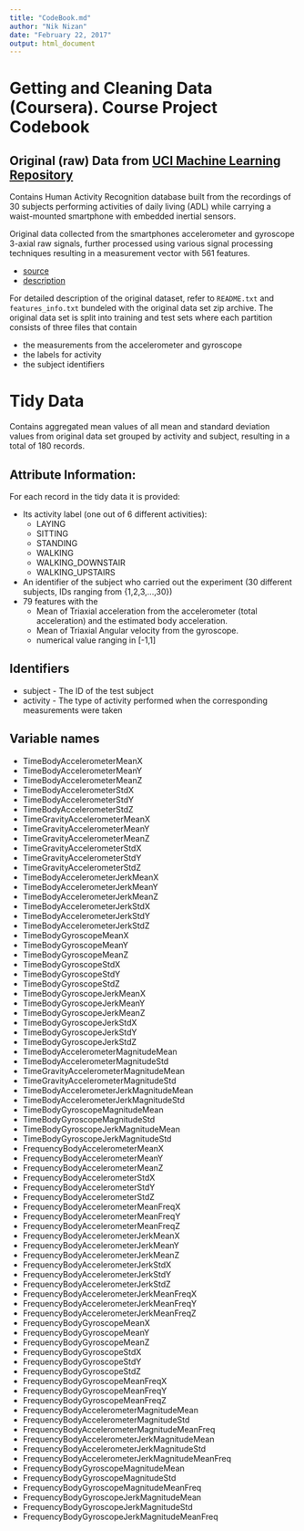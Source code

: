 ```yaml
---
title: "CodeBook.md"
author: "Nik Nizan"
date: "February 22, 2017"
output: html_document
---
```


Getting and Cleaning Data (Coursera). Course Project Codebook
==============================================================


## Original (raw) Data from [UCI Machine Learning Repository](http://archive.ics.uci.edu/ml/index.html)

Contains Human Activity Recognition database built from the recordings of 30 subjects performing 
activities of daily living (ADL) while carrying a waist-mounted smartphone with embedded inertial sensors.

Original data collected from the smartphones accelerometer and gyroscope 3-axial raw signals, 
further processed using various signal processing techniques resulting in a measurement vector with
561 features.

- [source](https://d396qusza40orc.cloudfront.net/getdata%2Fprojectfiles%2FUCI%20HAR%20Dataset.zip) 
- [description](http://archive.ics.uci.edu/ml/datasets/Human+Activity+Recognition+Using+Smartphones)

For detailed description of the original dataset, refer to `README.txt` and `features_info.txt` bundeled with the original data set zip archive.
The original data set is split into training and test sets where each partition consists of three files that contain
* the measurements from the accelerometer and gyroscope
* the labels for activity
* the subject identifiers

# Tidy Data
Contains aggregated mean values of all mean and standard deviation values from original data set grouped by activity  and subject, resulting in a total of 180 records.

## Attribute Information:
For each record in the tidy data it is provided: 
- Its activity label (one out of 6 different activities):
  - LAYING
  - SITTING
  - STANDING
  - WALKING
  - WALKING_DOWNSTAIR
  - WALKING_UPSTAIRS
- An identifier of the subject who carried out the experiment (30 different subjects, IDs ranging from {1,2,3,...,30})
- 79 features with the
  - Mean of Triaxial acceleration from the accelerometer (total acceleration) and the estimated body acceleration. 
  - Mean of Triaxial Angular velocity from the gyroscope. 
  - numerical value ranging in [-1,1]
  
## Identifiers

- subject - The ID of the test subject
- activity - The type of activity performed when the corresponding measurements were taken

## Variable names
- TimeBodyAccelerometerMeanX
- TimeBodyAccelerometerMeanY
- TimeBodyAccelerometerMeanZ
- TimeBodyAccelerometerStdX
- TimeBodyAccelerometerStdY
- TimeBodyAccelerometerStdZ
- TimeGravityAccelerometerMeanX
- TimeGravityAccelerometerMeanY
- TimeGravityAccelerometerMeanZ
- TimeGravityAccelerometerStdX
- TimeGravityAccelerometerStdY
- TimeGravityAccelerometerStdZ
- TimeBodyAccelerometerJerkMeanX
- TimeBodyAccelerometerJerkMeanY
- TimeBodyAccelerometerJerkMeanZ
- TimeBodyAccelerometerJerkStdX
- TimeBodyAccelerometerJerkStdY
- TimeBodyAccelerometerJerkStdZ
- TimeBodyGyroscopeMeanX
- TimeBodyGyroscopeMeanY
- TimeBodyGyroscopeMeanZ
- TimeBodyGyroscopeStdX
- TimeBodyGyroscopeStdY
- TimeBodyGyroscopeStdZ
- TimeBodyGyroscopeJerkMeanX
- TimeBodyGyroscopeJerkMeanY
- TimeBodyGyroscopeJerkMeanZ
- TimeBodyGyroscopeJerkStdX
- TimeBodyGyroscopeJerkStdY
- TimeBodyGyroscopeJerkStdZ
- TimeBodyAccelerometerMagnitudeMean
- TimeBodyAccelerometerMagnitudeStd
- TimeGravityAccelerometerMagnitudeMean
- TimeGravityAccelerometerMagnitudeStd
- TimeBodyAccelerometerJerkMagnitudeMean
- TimeBodyAccelerometerJerkMagnitudeStd
- TimeBodyGyroscopeMagnitudeMean
- TimeBodyGyroscopeMagnitudeStd
- TimeBodyGyroscopeJerkMagnitudeMean
- TimeBodyGyroscopeJerkMagnitudeStd
- FrequencyBodyAccelerometerMeanX
- FrequencyBodyAccelerometerMeanY
- FrequencyBodyAccelerometerMeanZ
- FrequencyBodyAccelerometerStdX
- FrequencyBodyAccelerometerStdY
- FrequencyBodyAccelerometerStdZ
- FrequencyBodyAccelerometerMeanFreqX
- FrequencyBodyAccelerometerMeanFreqY
- FrequencyBodyAccelerometerMeanFreqZ
- FrequencyBodyAccelerometerJerkMeanX
- FrequencyBodyAccelerometerJerkMeanY
- FrequencyBodyAccelerometerJerkMeanZ
- FrequencyBodyAccelerometerJerkStdX
- FrequencyBodyAccelerometerJerkStdY
- FrequencyBodyAccelerometerJerkStdZ
- FrequencyBodyAccelerometerJerkMeanFreqX
- FrequencyBodyAccelerometerJerkMeanFreqY
- FrequencyBodyAccelerometerJerkMeanFreqZ
- FrequencyBodyGyroscopeMeanX
- FrequencyBodyGyroscopeMeanY
- FrequencyBodyGyroscopeMeanZ
- FrequencyBodyGyroscopeStdX
- FrequencyBodyGyroscopeStdY
- FrequencyBodyGyroscopeStdZ
- FrequencyBodyGyroscopeMeanFreqX
- FrequencyBodyGyroscopeMeanFreqY
- FrequencyBodyGyroscopeMeanFreqZ
- FrequencyBodyAccelerometerMagnitudeMean
- FrequencyBodyAccelerometerMagnitudeStd
- FrequencyBodyAccelerometerMagnitudeMeanFreq
- FrequencyBodyAccelerometerJerkMagnitudeMean
- FrequencyBodyAccelerometerJerkMagnitudeStd
- FrequencyBodyAccelerometerJerkMagnitudeMeanFreq
- FrequencyBodyGyroscopeMagnitudeMean
- FrequencyBodyGyroscopeMagnitudeStd
- FrequencyBodyGyroscopeMagnitudeMeanFreq
- FrequencyBodyGyroscopeJerkMagnitudeMean
- FrequencyBodyGyroscopeJerkMagnitudeStd
- FrequencyBodyGyroscopeJerkMagnitudeMeanFreq
